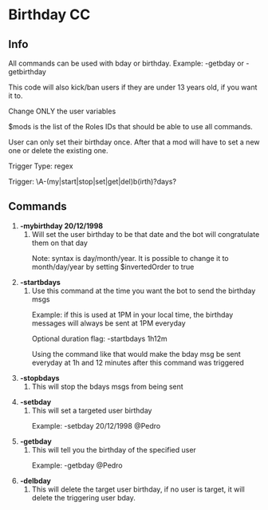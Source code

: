 # Birthday CC

## Info
All commands can be used with bday or birthday. Example: -getbday or -getbirthday<p>
This code will also kick/ban users if they are under 13 years old, if you want it to.<p>
Change ONLY the user variables<p>
$mods is the list of the Roles IDs that should be able to use all commands.<p>
User can only set their birthday once. After that a mod will have to set a new one or delete the existing one.<p>
Trigger Type: regex<p>
Trigger: \A-(my|start|stop|set|get|del)b(irth)?days?

## Commands
1. **-mybirthday 20/12/1998**
	1. Will set the user birthday to be that date and the bot will congratulate them on that day<p>
	Note: syntax is day/month/year. It is possible to change it to month/day/year by setting $invertedOrder to true
1. **-startbdays**
	1. Use this command at the time you want the bot to send the birthday msgs<p>
	Example: if this is used at 1PM in your local time, the birthday messages will always be sent at 1PM everyday<p>
	Optional duration flag: -startbdays 1h12m<p>
	Using the command like that would make the bday msg be sent everyday at 1h and 12 minutes after this command was triggered
1. **-stopbdays**
	1. This will stop the bdays msgs from being sent<p>
1. **-setbday**
	1. This will set a targeted user birthday<p>
	Example: -setbday 20/12/1998 @Pedro
1. **-getbday**
	1. This will tell you the birthday of the specified user<p>
	Example: -getbday @Pedro
1. **-delbday**
	1. This will delete the target user birthday, if no user is target, it will delete the triggering user bday.
